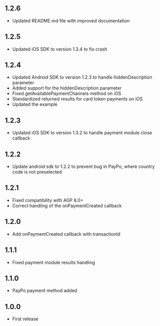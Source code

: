 ## 1.2.6
- Updated README.md file with improved documentation

## 1.2.5
- Updated iOS SDK to version 1.3.4 to fix crash

## 1.2.4
- Updated Android SDK to version 1.2.3 to handle hiddenDescription parameter
- Added support for the hiddenDescription parameter
- Fixed getAvailablePaymentChannels method on iOS
- Standardized returned results for card token payments on iOS
- Updated the example

## 1.2.3
- Updated iOS SDK to version 1.3.2 to handle payment module close callback

## 1.2.2
- Update android sdk to 1.2.2 to prevent bug in PayPo, where country code is not preselected 

## 1.2.1
- Fixed compatibility with AGP 8.0+
- Correct handling of the onPaymentCreated callback

## 1.2.0
- Add onPaymentCreated callback with transactionId

## 1.1.1
- Fixed payment module results handling

## 1.1.0
- PayPo payment method added

## 1.0.0
- First release
